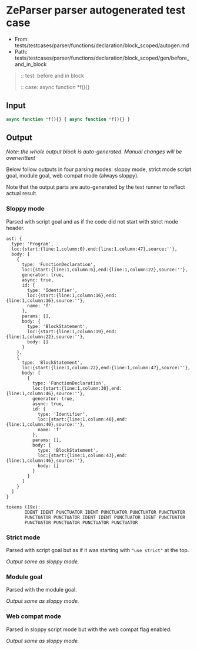 # ZeParser parser autogenerated test case

- From: tests/testcases/parser/functions/declaration/block_scoped/autogen.md
- Path: tests/testcases/parser/functions/declaration/block_scoped/gen/before_and_in_block

> :: test: before and in block
>
> :: case: async function *f(){}

## Input


`````js
async function *f(){} { async function *f(){} }
`````

## Output

_Note: the whole output block is auto-generated. Manual changes will be overwritten!_

Below follow outputs in four parsing modes: sloppy mode, strict mode script goal, module goal, web compat mode (always sloppy).

Note that the output parts are auto-generated by the test runner to reflect actual result.

### Sloppy mode

Parsed with script goal and as if the code did not start with strict mode header.

`````
ast: {
  type: 'Program',
  loc:{start:{line:1,column:0},end:{line:1,column:47},source:''},
  body: [
    {
      type: 'FunctionDeclaration',
      loc:{start:{line:1,column:6},end:{line:1,column:22},source:''},
      generator: true,
      async: true,
      id: {
        type: 'Identifier',
        loc:{start:{line:1,column:16},end:{line:1,column:16},source:''},
        name: 'f'
      },
      params: [],
      body: {
        type: 'BlockStatement',
        loc:{start:{line:1,column:19},end:{line:1,column:22},source:''},
        body: []
      }
    },
    {
      type: 'BlockStatement',
      loc:{start:{line:1,column:22},end:{line:1,column:47},source:''},
      body: [
        {
          type: 'FunctionDeclaration',
          loc:{start:{line:1,column:30},end:{line:1,column:46},source:''},
          generator: true,
          async: true,
          id: {
            type: 'Identifier',
            loc:{start:{line:1,column:40},end:{line:1,column:40},source:''},
            name: 'f'
          },
          params: [],
          body: {
            type: 'BlockStatement',
            loc:{start:{line:1,column:43},end:{line:1,column:46},source:''},
            body: []
          }
        }
      ]
    }
  ]
}

tokens (19x):
       IDENT IDENT PUNCTUATOR IDENT PUNCTUATOR PUNCTUATOR PUNCTUATOR
       PUNCTUATOR PUNCTUATOR IDENT IDENT PUNCTUATOR IDENT PUNCTUATOR
       PUNCTUATOR PUNCTUATOR PUNCTUATOR PUNCTUATOR
`````

### Strict mode

Parsed with script goal but as if it was starting with `"use strict"` at the top.

_Output same as sloppy mode._

### Module goal

Parsed with the module goal.

_Output same as sloppy mode._

### Web compat mode

Parsed in sloppy script mode but with the web compat flag enabled.

_Output same as sloppy mode._
